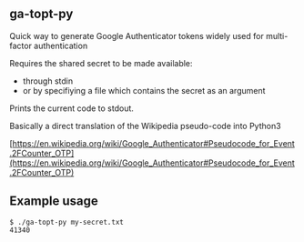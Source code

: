ga-topt-py
------------------------------------------------------------------------------

Quick way to generate Google Authenticator tokens widely used for multi-factor authentication

Requires the shared secret to be made available:
- through stdin
- or by specifiying a file which contains the secret as an argument

Prints the current code to stdout.

Basically a direct translation of the Wikipedia pseudo-code into Python3

[https://en.wikipedia.org/wiki/Google_Authenticator#Pseudocode_for_Event.2FCounter_OTP](https://en.wikipedia.org/wiki/Google_Authenticator#Pseudocode_for_Event.2FCounter_OTP)

## Example usage
    $ ./ga-topt-py my-secret.txt
    41340

